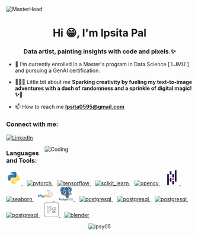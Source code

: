 ![MasterHead](https://sukhbinder.files.wordpress.com/2022/01/snow_banner_o.gif)

<h1 align="center">Hi 😁, I'm Ipsita Pal</h1>
<h3 align="center">Data artist, painting insights with code and pixels.✨</h3>

- 🏫 I’m currently enrolled in a Master's program in Data Science [ LJMU ] and pursuing a GenAI certification.

- 👩🏻‍🚀 Little bit about me **Sparking creativity by fueling my text-to-image adventures with a dash of randomness and a sprinkle of digital magic! ✨🔮**

- 📫 How to reach me **Ipsita0595@gmail.com**

<h3 align="left">Connect with me:</h3>
<p align="left">
<a href="https://www.linkedin.com/in/ipsitapal05" target="blank">
  <img align="center" src="https://raw.githubusercontent.com/rahuldkjain/github-profile-readme-generator/master/src/images/icons/Social/linked-in-alt.svg" alt="LinkedIn" height="30" width="40" />
</a>

</p>

<img align="right" alt="Coding" width="400" src="https://cdn.dribbble.com/users/4055494/screenshots/15215756/media/d2b66c4ca0192aa26d103448b3d1518b.gif">

<h3 align="left">Languages and Tools:</h3>
<p align="left">
    <a href="https://www.python.org" target="_blank" rel="noreferrer"> <img src="https://raw.githubusercontent.com/devicons/devicon/master/icons/python/python-original.svg" alt="python" width="40" height="40"/> </a>&nbsp;&nbsp;
    <a href="https://pytorch.org/" target="_blank" rel="noreferrer"> <img src="https://www.vectorlogo.zone/logos/pytorch/pytorch-icon.svg" alt="pytorch" width="40" height="40"/> </a>&nbsp;&nbsp;
    <a href="https://www.tensorflow.org" target="_blank" rel="noreferrer"> <img src="https://www.vectorlogo.zone/logos/tensorflow/tensorflow-icon.svg" alt="tensorflow" width="40" height="40"/> </a>&nbsp;&nbsp;
    <a href="https://scikit-learn.org/" target="_blank" rel="noreferrer"> <img src="https://upload.wikimedia.org/wikipedia/commons/0/05/Scikit_learn_logo_small.svg" alt="scikit_learn" width="40" height="40"/> </a>&nbsp;&nbsp;
    <a href="https://www.opencv.org/" target="_blank" rel="noreferrer"> <img src="https://www.vectorlogo.zone/logos/opencv/opencv-icon.svg" alt="opencv" width="40" height="40"/> </a>&nbsp;&nbsp;
    <a href="https://pandas.pydata.org/" target="_blank" rel="noreferrer"> <img src="https://raw.githubusercontent.com/devicons/devicon/2ae2a900d2f041da66e950e4d48052658d850630/icons/pandas/pandas-original.svg" alt="pandas" width="40" height="40"/> </a>&nbsp;&nbsp;
    <a href="https://seaborn.pydata.org/" target="_blank" rel="noreferrer"> <img src="https://seaborn.pydata.org/_images/logo-mark-lightbg.svg" alt="seaborn" width="40" height="40"/> </a>&nbsp;&nbsp;
    <a href="https://www.mysql.com/" target="_blank" rel="noreferrer"> <img src="https://raw.githubusercontent.com/devicons/devicon/master/icons/mysql/mysql-original-wordmark.svg" alt="mysql" width="40" height="40"/> </a>&nbsp;&nbsp;
    <a href="https://www.postgresql.org" target="_blank" rel="noreferrer"> <img src="https://raw.githubusercontent.com/devicons/devicon/master/icons/postgresql/postgresql-original-wordmark.svg" alt="postgresql" width="40" height="40"/> </a>&nbsp;&nbsp;
  <a href="https://www.microsoft.com/en-us/power-platform/products/power-bi" target="_blank" rel="noreferrer"> <img src="https://upload.wikimedia.org/wikipedia/commons/c/cf/New_Power_BI_Logo.svg" alt="postgresql" width="40" height="40"/> </a>&nbsp;&nbsp;
  <a href="https://www.tableau.com/" target="_blank" rel="noreferrer"> <img src="https://cdn.worldvectorlogo.com/logos/tableau-software.svg" alt="postgresql" width="40" height="40"/> </a>&nbsp;&nbsp;
  <a href="https://www.google.com/sheets/about/" target="_blank" rel="noreferrer"> <img src="https://cdn.worldvectorlogo.com/logos/google-sheets-logo-icon.svg" alt="postgresql" width="40" height="40"/> </a>&nbsp;&nbsp;
  <a href="https://www.microsoft.com/en-in/microsoft-365/excel" target="_blank" rel="noreferrer"> <img src="https://upload.wikimedia.org/wikipedia/commons/7/73/Microsoft_Excel_2013-2019_logo.svg" alt="postgresql" width="40" height="40"/> </a>&nbsp;&nbsp;
    <a href="https://www.photoshop.com/en" target="_blank" rel="noreferrer"> <img src="https://raw.githubusercontent.com/devicons/devicon/master/icons/photoshop/photoshop-line.svg" alt="photoshop" width="40" height="40"/> </a>&nbsp;&nbsp;
    <a href="https://www.blender.org/" target="_blank" rel="noreferrer"> <img src="https://download.blender.org/branding/community/blender_community_badge_white.svg" alt="blender" width="40" height="40"/> </a>
</p>


<p align="center">
    <img src="https://github-readme-stats.vercel.app/api/top-langs/?username=ipsy05&layout=compact&hide=html" alt="ipsy05" />
</p>
